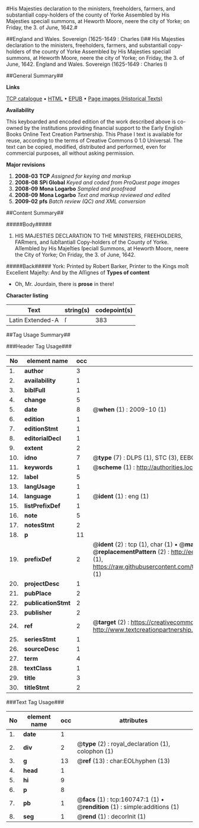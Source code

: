 #His Majesties declaration to the ministers, freeholders, farmers, and substantiall copy-holders of the county of Yorke Assembled by His Majesties speciall summons, at Heworth Moore, neere the city of Yorke; on Friday, the 3. of June, 1642.#

##England and Wales. Sovereign (1625-1649 : Charles I)##
His Majesties declaration to the ministers, freeholders, farmers, and substantiall copy-holders of the county of Yorke Assembled by His Majesties speciall summons, at Heworth Moore, neere the city of Yorke; on Friday, the 3. of June, 1642.
England and Wales. Sovereign (1625-1649 : Charles I)

##General Summary##

**Links**

[TCP catalogue](http://www.ota.ox.ac.uk/tcp/)  • 
[HTML](http://tei.it.ox.ac.uk/tcp/Texts-HTML/free/A78/A78762.html)  • 
[EPUB](http://tei.it.ox.ac.uk/tcp/Texts-EPUB/free/A78/A78762.epub) • 
[Page images (Historical Texts)](https://data.historicaltexts.jisc.ac.uk/view?pubId=eebo-99869376e&pageId=eebo-99869376e-160747-1)

**Availability**

This keyboarded and encoded edition of the
	       work described above is co-owned by the institutions
	       providing financial support to the Early English Books
	       Online Text Creation Partnership. This Phase I text is
	       available for reuse, according to the terms of Creative
	       Commons 0 1.0 Universal. The text can be copied,
	       modified, distributed and performed, even for
	       commercial purposes, all without asking permission.

**Major revisions**

1. __2008-03__ __TCP__ *Assigned for keying and markup*
1. __2008-08__ __SPi Global__ *Keyed and coded from ProQuest page images*
1. __2008-09__ __Mona Logarbo__ *Sampled and proofread*
1. __2008-09__ __Mona Logarbo__ *Text and markup reviewed and edited*
1. __2009-02__ __pfs__ *Batch review (QC) and XML conversion*

##Content Summary##

#####Body#####

1. HIS MAJESTIES DECLARATION TO THE MINISTERS, FREEHOLDERS, FARmers, and ſubſtantiall Copy-holders of the County of Yorke. Aſſembled by His Majeſties ſpeciall Summons, at Heworth Moore, neere the City of Yorke; On Friday, the 3. of June, 1642.

#####Back#####
York: Printed by Robert Barker, Printer to the Kings moſt Excellent Majeſty: And by the Aſſignes of 
**Types of content**

  * Oh, Mr. Jourdain, there is **prose** in there!

**Character listing**


|Text|string(s)|codepoint(s)|
|---|---|---|
|Latin Extended-A|ſ|383|

##Tag Usage Summary##

###Header Tag Usage###

|No|element name|occ|attributes|
|---|---|---|---|
|1.|__author__|3||
|2.|__availability__|1||
|3.|__biblFull__|1||
|4.|__change__|5||
|5.|__date__|8| @__when__ (1) : 2009-10 (1)|
|6.|__edition__|1||
|7.|__editionStmt__|1||
|8.|__editorialDecl__|1||
|9.|__extent__|2||
|10.|__idno__|7| @__type__ (7) : DLPS (1), STC (3), EEBO-CITATION (1), PROQUEST (1), VID (1)|
|11.|__keywords__|1| @__scheme__ (1) : http://authorities.loc.gov/ (1)|
|12.|__label__|5||
|13.|__langUsage__|1||
|14.|__language__|1| @__ident__ (1) : eng (1)|
|15.|__listPrefixDef__|1||
|16.|__note__|5||
|17.|__notesStmt__|2||
|18.|__p__|11||
|19.|__prefixDef__|2| @__ident__ (2) : tcp (1), char (1)  •  @__matchPattern__ (2) : ([0-9\-]+):([0-9IVX]+) (1), (.+) (1)  •  @__replacementPattern__ (2) : http://eebo.chadwyck.com/downloadtiff?vid=$1&page=$2 (1), https://raw.githubusercontent.com/textcreationpartnership/Texts/master/tcpchars.xml#$1 (1)|
|20.|__projectDesc__|1||
|21.|__pubPlace__|2||
|22.|__publicationStmt__|2||
|23.|__publisher__|2||
|24.|__ref__|2| @__target__ (2) : https://creativecommons.org/publicdomain/zero/1.0/ (1), http://www.textcreationpartnership.org/docs/. (1)|
|25.|__seriesStmt__|1||
|26.|__sourceDesc__|1||
|27.|__term__|4||
|28.|__textClass__|1||
|29.|__title__|3||
|30.|__titleStmt__|2||


###Text Tag Usage###

|No|element name|occ|attributes|
|---|---|---|---|
|1.|__date__|1||
|2.|__div__|2| @__type__ (2) : royal_declaration (1), colophon (1)|
|3.|__g__|13| @__ref__ (13) : char:EOLhyphen (13)|
|4.|__head__|1||
|5.|__hi__|9||
|6.|__p__|8||
|7.|__pb__|1| @__facs__ (1) : tcp:160747:1 (1)  •  @__rendition__ (1) : simple:additions (1)|
|8.|__seg__|1| @__rend__ (1) : decorInit (1)|
